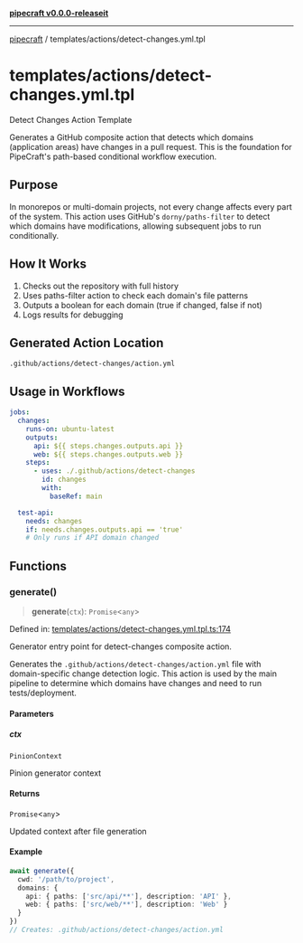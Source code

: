 [**pipecraft v0.0.0-releaseit**](../../README.md)

***

[pipecraft](../../README.md) / templates/actions/detect-changes.yml.tpl

# templates/actions/detect-changes.yml.tpl

Detect Changes Action Template

Generates a GitHub composite action that detects which domains (application areas)
have changes in a pull request. This is the foundation for PipeCraft's path-based
conditional workflow execution.

## Purpose

In monorepos or multi-domain projects, not every change affects every part of the
system. This action uses GitHub's `dorny/paths-filter` to detect which domains
have modifications, allowing subsequent jobs to run conditionally.

## How It Works

1. Checks out the repository with full history
2. Uses paths-filter action to check each domain's file patterns
3. Outputs a boolean for each domain (true if changed, false if not)
4. Logs results for debugging

## Generated Action Location

`.github/actions/detect-changes/action.yml`

## Usage in Workflows

```yaml
jobs:
  changes:
    runs-on: ubuntu-latest
    outputs:
      api: ${{ steps.changes.outputs.api }}
      web: ${{ steps.changes.outputs.web }}
    steps:
      - uses: ./.github/actions/detect-changes
        id: changes
        with:
          baseRef: main

  test-api:
    needs: changes
    if: needs.changes.outputs.api == 'true'
    # Only runs if API domain changed
```

## Functions

### generate()

> **generate**(`ctx`): `Promise`\<`any`\>

Defined in: [templates/actions/detect-changes.yml.tpl.ts:174](https://github.com/jamesvillarrubia/pipecraft/blob/9027a5c61144dee1b7466e0ffeb3b1cd8ef28015/src/templates/actions/detect-changes.yml.tpl.ts#L174)

Generator entry point for detect-changes composite action.

Generates the `.github/actions/detect-changes/action.yml` file with domain-specific
change detection logic. This action is used by the main pipeline to determine which
domains have changes and need to run tests/deployment.

#### Parameters

##### ctx

`PinionContext`

Pinion generator context

#### Returns

`Promise`\<`any`\>

Updated context after file generation

#### Example

```typescript
await generate({
  cwd: '/path/to/project',
  domains: {
    api: { paths: ['src/api/**'], description: 'API' },
    web: { paths: ['src/web/**'], description: 'Web' }
  }
})
// Creates: .github/actions/detect-changes/action.yml
```
